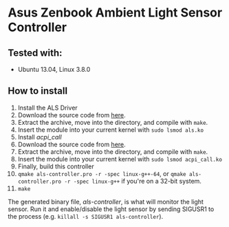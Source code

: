 Asus Zenbook Ambient Light Sensor Controller
============================================

Tested with:
------------
 * Ubuntu 13.04, Linux 3.8.0

How to install
--------------

 1. Install the ALS Driver
   1. Download the source code from [here](https://github.com/victorenator/als).
   2. Extract the archive, move into the directory, and compile with `make`.
   3. Insert the module into your current kernel with `sudo lsmod als.ko`
 2. Install *acpi_call*
   1. Download the source code from [here](https://github.com/mkottman/acpi_call).
   2. Extract the archive, move into the directory, and compile with `make`.
   3. Insert the module into your current kernel with `sudo lsmod acpi_call.ko`
 3. Finally, build this controller
   1. `qmake als-controller.pro -r -spec linux-g++-64`, or `qmake als-controller.pro -r -spec linux-g++` if you're on a 32-bit system.
   2. `make`
   
The generated binary file, *als-controller*, is what will monitor the light sensor. Run it and
enable/disable the light sensor by sending SIGUSR1 to the process (e.g. `killall -s SIGUSR1 als-controller`).
